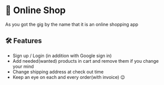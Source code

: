 # 🛒 Online Shop

As you got the gig by the name that it is an online shopping app

## 🛠 Features

- Sign up / Login (in addition with Google sign in)
- Add needed(wanted) products in cart and remove them if you change your mind
- Change shipping address at check out time
- Keep an eye on each and every order(with invoice) 😉
